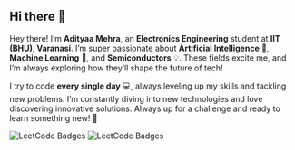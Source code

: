 ## Hi there 👋

<!--
**adityaamehra/adityaamehra** is a ✨ _special_ ✨ repository because its `README.md` (this file) appears on your GitHub profile.

Here are some ideas to get you started:

- 🔭 I’m currently working on ...
- 🌱 I’m currently learning ...
- 👯 I’m looking to collaborate on ...
- 🤔 I’m looking for help with ...
- 💬 Ask me about ...
- 📫 How to reach me: ...
- 😄 Pronouns: ...
- ⚡ Fun fact: ...
-->

Hey there! I’m **Adityaa Mehra**, an **Electronics Engineering** student at **IIT (BHU), Varanasi**. I’m super passionate about **Artificial Intelligence** 🤖, **Machine Learning** 🧠, and **Semiconductors** 💡. These fields excite me, and I’m always exploring how they’ll shape the future of tech!

I try to code **every single day** 💻, always leveling up my skills and tackling new problems. I’m constantly diving into new technologies and love discovering innovative solutions. Always up for a challenge and ready to learn something new! 🚀

<img src="https://leetcode-badge-showcase.vercel.app/api?username={Adityaa_Mehra}&theme={dark}" alt="LeetCode Badges"/>

<img src="https://leetcode-badge-showcase.vercel.app/api?username={kevzpeter}&animated=true" alt="LeetCode Badges"/>
